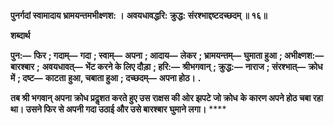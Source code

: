 **पुनर्गदां स्वामादाय भ्रामयन्तमभीक्ष्णश: ।** **अवयधावद्धरि: क्रुद्ध: संरश्भाद्दष्टदच्छदम् ॥ १६॥** 

**शब्दार्थ** 

**पुन:—** **फिर** **; गदाम्—** **गदा** **; स्वाम्—** **अपना** **; आदाय—** **लेकर** **; भ्रामयन्तम्—** **घुमाता हुआ** **; अभीक्ष्णश:—** **बारश्बार** **;** **अवयधावत्—** **भेंट करने के लिए दौड़ा** **; हरि:—** **श्रीभगवान्** **; क्रुद्ध:—** **नाराज** **; संरश्भात्—** **क्रोध में** **; दष्ट—** **काटता** **हुआ, चबाता हुआ** **; दच्छदम्—** **अपना होठ।** **.** 

**तब श्री भगवान् अपना क्रोध प्रदॢशत करते हुए उस राक्षस की ओर झपटे जो क्रोध** **के कारण अपने होठ चबा रहा था। उसने फिर से अपनी गदा उठाई और उसे बारश्बार** **घुमाने लगा।** **** 